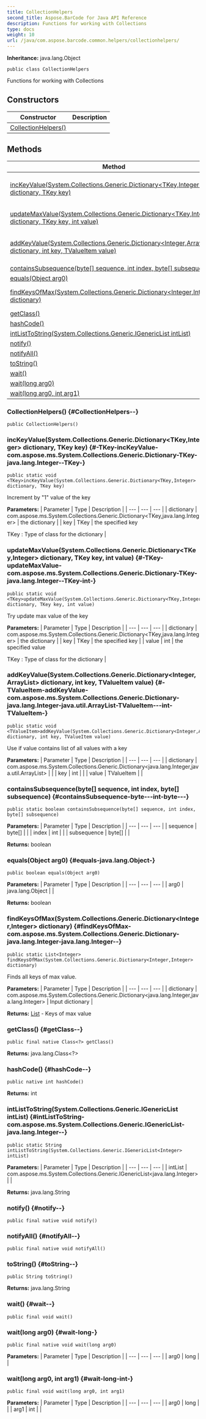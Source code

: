 ```yaml
---
title: CollectionHelpers
second_title: Aspose.BarCode for Java API Reference
description: Functions for working with Collections
type: docs
weight: 10
url: /java/com.aspose.barcode.common.helpers/collectionhelpers/
---
```

**Inheritance:**
java.lang.Object
```
public class CollectionHelpers
```

Functions for working with Collections
## Constructors

| Constructor | Description |
| --- | --- |
| [CollectionHelpers()](#CollectionHelpers--) |  |
## Methods

| Method | Description |
| --- | --- |
| [<TKey>incKeyValue(System.Collections.Generic.Dictionary<TKey,Integer> dictionary, TKey key)](#-TKey-incKeyValue-com.aspose.ms.System.Collections.Generic.Dictionary-TKey-java.lang.Integer--TKey-) | Increment by "1" value of the key |
| [<TKey>updateMaxValue(System.Collections.Generic.Dictionary<TKey,Integer> dictionary, TKey key, int value)](#-TKey-updateMaxValue-com.aspose.ms.System.Collections.Generic.Dictionary-TKey-java.lang.Integer--TKey-int-) | Try update max value of the key |
| [<TValueItem>addKeyValue(System.Collections.Generic.Dictionary<Integer,ArrayList<TValueItem>> dictionary, int key, TValueItem value)](#-TValueItem-addKeyValue-com.aspose.ms.System.Collections.Generic.Dictionary-java.lang.Integer-java.util.ArrayList-TValueItem---int-TValueItem-) | Use if value contains list of all values with a key |
| [containsSubsequence(byte[] sequence, int index, byte[] subsequence)](#containsSubsequence-byte---int-byte---) |  |
| [equals(Object arg0)](#equals-java.lang.Object-) |  |
| [findKeysOfMax(System.Collections.Generic.Dictionary<Integer,Integer> dictionary)](#findKeysOfMax-com.aspose.ms.System.Collections.Generic.Dictionary-java.lang.Integer-java.lang.Integer--) | Finds all keys of max value. |
| [getClass()](#getClass--) |  |
| [hashCode()](#hashCode--) |  |
| [intListToString(System.Collections.Generic.IGenericList<Integer> intList)](#intListToString-com.aspose.ms.System.Collections.Generic.IGenericList-java.lang.Integer--) |  |
| [notify()](#notify--) |  |
| [notifyAll()](#notifyAll--) |  |
| [toString()](#toString--) |  |
| [wait()](#wait--) |  |
| [wait(long arg0)](#wait-long-) |  |
| [wait(long arg0, int arg1)](#wait-long-int-) |  |
### CollectionHelpers() {#CollectionHelpers--}
```
public CollectionHelpers()
```


### <TKey>incKeyValue(System.Collections.Generic.Dictionary<TKey,Integer> dictionary, TKey key) {#-TKey-incKeyValue-com.aspose.ms.System.Collections.Generic.Dictionary-TKey-java.lang.Integer--TKey-}
```
public static void <TKey>incKeyValue(System.Collections.Generic.Dictionary<TKey,Integer> dictionary, TKey key)
```


Increment by "1" value of the key

**Parameters:**
| Parameter | Type | Description |
| --- | --- | --- |
| dictionary | com.aspose.ms.System.Collections.Generic.Dictionary<TKey,java.lang.Integer> | the dictionary |
| key | TKey | the specified key

 TKey : Type of class for the dictionary |

### <TKey>updateMaxValue(System.Collections.Generic.Dictionary<TKey,Integer> dictionary, TKey key, int value) {#-TKey-updateMaxValue-com.aspose.ms.System.Collections.Generic.Dictionary-TKey-java.lang.Integer--TKey-int-}
```
public static void <TKey>updateMaxValue(System.Collections.Generic.Dictionary<TKey,Integer> dictionary, TKey key, int value)
```


Try update max value of the key

**Parameters:**
| Parameter | Type | Description |
| --- | --- | --- |
| dictionary | com.aspose.ms.System.Collections.Generic.Dictionary<TKey,java.lang.Integer> | the dictionary |
| key | TKey | the specified key |
| value | int | the specified value

 TKey : Type of class for the dictionary |

### <TValueItem>addKeyValue(System.Collections.Generic.Dictionary<Integer,ArrayList<TValueItem>> dictionary, int key, TValueItem value) {#-TValueItem-addKeyValue-com.aspose.ms.System.Collections.Generic.Dictionary-java.lang.Integer-java.util.ArrayList-TValueItem---int-TValueItem-}
```
public static void <TValueItem>addKeyValue(System.Collections.Generic.Dictionary<Integer,ArrayList<TValueItem>> dictionary, int key, TValueItem value)
```


Use if value contains list of all values with a key

**Parameters:**
| Parameter | Type | Description |
| --- | --- | --- |
| dictionary | com.aspose.ms.System.Collections.Generic.Dictionary<java.lang.Integer,java.util.ArrayList<TValueItem>> |  |
| key | int |  |
| value | TValueItem |  |

### containsSubsequence(byte[] sequence, int index, byte[] subsequence) {#containsSubsequence-byte---int-byte---}
```
public static boolean containsSubsequence(byte[] sequence, int index, byte[] subsequence)
```




**Parameters:**
| Parameter | Type | Description |
| --- | --- | --- |
| sequence | byte[] |  |
| index | int |  |
| subsequence | byte[] |  |

**Returns:**
boolean
### equals(Object arg0) {#equals-java.lang.Object-}
```
public boolean equals(Object arg0)
```




**Parameters:**
| Parameter | Type | Description |
| --- | --- | --- |
| arg0 | java.lang.Object |  |

**Returns:**
boolean
### findKeysOfMax(System.Collections.Generic.Dictionary<Integer,Integer> dictionary) {#findKeysOfMax-com.aspose.ms.System.Collections.Generic.Dictionary-java.lang.Integer-java.lang.Integer--}
```
public static List<Integer> findKeysOfMax(System.Collections.Generic.Dictionary<Integer,Integer> dictionary)
```


Finds all keys of max value.

**Parameters:**
| Parameter | Type | Description |
| --- | --- | --- |
| dictionary | com.aspose.ms.System.Collections.Generic.Dictionary<java.lang.Integer,java.lang.Integer> | Input dictionary |

**Returns:**
[List](../../java.util/list) - Keys of max value
### getClass() {#getClass--}
```
public final native Class<?> getClass()
```




**Returns:**
java.lang.Class<?>
### hashCode() {#hashCode--}
```
public native int hashCode()
```




**Returns:**
int
### intListToString(System.Collections.Generic.IGenericList<Integer> intList) {#intListToString-com.aspose.ms.System.Collections.Generic.IGenericList-java.lang.Integer--}
```
public static String intListToString(System.Collections.Generic.IGenericList<Integer> intList)
```




**Parameters:**
| Parameter | Type | Description |
| --- | --- | --- |
| intList | com.aspose.ms.System.Collections.Generic.IGenericList<java.lang.Integer> |  |

**Returns:**
java.lang.String
### notify() {#notify--}
```
public final native void notify()
```




### notifyAll() {#notifyAll--}
```
public final native void notifyAll()
```




### toString() {#toString--}
```
public String toString()
```




**Returns:**
java.lang.String
### wait() {#wait--}
```
public final void wait()
```




### wait(long arg0) {#wait-long-}
```
public final native void wait(long arg0)
```




**Parameters:**
| Parameter | Type | Description |
| --- | --- | --- |
| arg0 | long |  |

### wait(long arg0, int arg1) {#wait-long-int-}
```
public final void wait(long arg0, int arg1)
```




**Parameters:**
| Parameter | Type | Description |
| --- | --- | --- |
| arg0 | long |  |
| arg1 | int |  |

